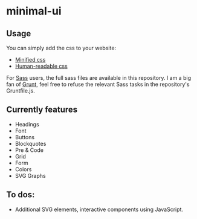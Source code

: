 # minimal-ui

## Usage

You can simply add the css to your website:
- [Minified css](https://raw.githubusercontent.com/susielu/minimal-ui/master/minimal-ui.min.css)
- [Human-readable css](https://raw.githubusercontent.com/susielu/minimal-ui/master/minimal-ui.css)

For [Sass](http://sass-lang.com/) users, the full sass files are available in this repository. I am a big fan of [Grunt](http://gruntjs.com/), feel free to refuse the relevant Sass tasks in the repository's Gruntfile.js.

## Currently features
- Headings
- Font
- Buttons
- Blockquotes
- Pre & Code
- Grid
- Form
- Colors
- SVG Graphs

## To dos:
- Additional SVG elements, interactive components using JavaScript.